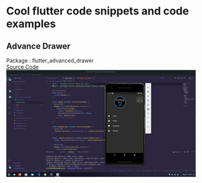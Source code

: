 # Cool flutter code snippets and code examples

## Advance Drawer 
Package : flutter_advanced_drawer <br>
[Source Code](https://github.com/viralvaghela/flutter_examples/tree/main/lib/advance_drawer)
![drawer](screenshots/drawer.png)
